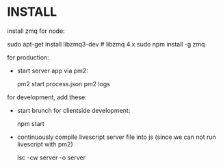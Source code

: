 # INSTALL

install zmq for node:

sudo apt-get install libzmq3-dev # libzmq 4.x
sudo npm install -g zmq




for production:

  + start server app via pm2:

    pm2 start process.json
    pm2 logs


for development, add these:

  + start brunch for clientside development:

    npm start

  + continuously compile livescript server file into js (since we can not run livescript with pm2)

    lsc -cw server -o server
